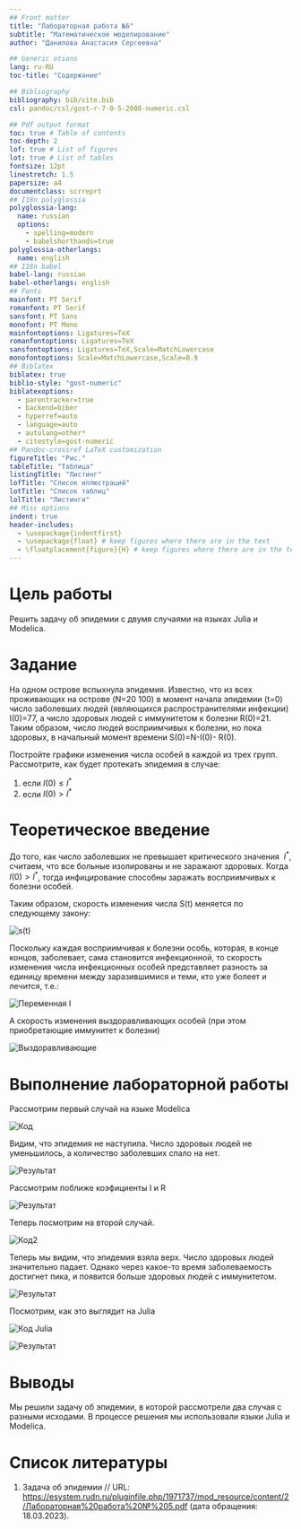 ```yaml
---
## Front matter
title: "Лабораторная работа №6"
subtitle: "Математическое моделирование"
author: "Данилова Анастасия Сергеевна"

## Generic otions
lang: ru-RU
toc-title: "Содержание"

## Bibliography
bibliography: bib/cite.bib
csl: pandoc/csl/gost-r-7-0-5-2008-numeric.csl

## Pdf output format
toc: true # Table of contents
toc-depth: 2
lof: true # List of figures
lot: true # List of tables
fontsize: 12pt
linestretch: 1.5
papersize: a4
documentclass: scrreprt
## I18n polyglossia
polyglossia-lang:
  name: russian
  options:
	- spelling=modern
	- babelshorthands=true
polyglossia-otherlangs:
  name: english
## I18n babel
babel-lang: russian
babel-otherlangs: english
## Fonts
mainfont: PT Serif
romanfont: PT Serif
sansfont: PT Sans
monofont: PT Mono
mainfontoptions: Ligatures=TeX
romanfontoptions: Ligatures=TeX
sansfontoptions: Ligatures=TeX,Scale=MatchLowercase
monofontoptions: Scale=MatchLowercase,Scale=0.9
## Biblatex
biblatex: true
biblio-style: "gost-numeric"
biblatexoptions:
  - parentracker=true
  - backend=biber
  - hyperref=auto
  - language=auto
  - autolang=other*
  - citestyle=gost-numeric
## Pandoc-crossref LaTeX customization
figureTitle: "Рис."
tableTitle: "Таблица"
listingTitle: "Листинг"
lofTitle: "Список иллюстраций"
lotTitle: "Список таблиц"
lolTitle: "Листинги"
## Misc options
indent: true
header-includes:
  - \usepackage{indentfirst}
  - \usepackage{float} # keep figures where there are in the text
  - \floatplacement{figure}{H} # keep figures where there are in the text
---
```


# Цель работы

Решить задачу об эпидемии с двумя случаями на языках Julia и Modelica.

# Задание

На одном острове вспыхнула эпидемия. Известно, что из всех проживающих
на острове (N=20 100) в момент начала эпидемии (t=0) число заболевших людей
(являющихся распространителями инфекции) I(0)=77, а число здоровых людей с
иммунитетом к болезни R(0)=21. Таким образом, число людей восприимчивых к
болезни, но пока здоровых, в начальный момент времени S(0)=N-I(0)- R(0).

Постройте графики изменения числа особей в каждой из трех групп.
Рассмотрите, как будет протекать эпидемия в случае:
1. если $I(0)\leq I^*$
2. если $I(0)>I^*$

# Теоретическое введение

 До того, как число заболевших не превышает критического значения
$\ I^*$, считаем, что все больные изолированы и не заражают здоровых. Когда
$I(0)>I^*$, тогда инфицирование способны заражать восприимчивых к болезни особей. 

Таким образом, скорость изменения числа S(t) меняется по следующему
закону:

![s(t)](image/photo_2023-03-18_19-34-50.jpg)

Поскольку каждая восприимчивая к болезни особь, которая, в конце концов,
заболевает, сама становится инфекционной, то скорость изменения числа
инфекционных особей представляет разность за единицу времени между
заразившимися и теми, кто уже болеет и лечится, т.е.:

![Переменная I](image/photo_2023-03-18_19-34-56.jpg)

А скорость изменения выздоравливающих особей (при этом приобретающие
иммунитет к болезни)

![Выздоравливающие](image/photo_2023-03-18_19-34-58.jpg)

# Выполнение лабораторной работы

Рассмотрим первый случай на языке Modelica

![Код](image/photo_3.jpg)

Видим, что эпидемия не наступила. Число здоровых людей не уменьшилось, а количество заболевших спало на нет.

![Результат](image/photo_1.jpg)

Рассмотрим поближе коэфициенты I и R

![Результат](image/photo_2.jpg)


Теперь посмотрим на второй случай.

![Код2](image/photo_5.jpg)

Теперь мы видим, что эпидемия взяла верх. Число здоровых людей значительно падает. Однако через какое-то время заболеваемость достигнет пика, и появится больше здоровых людей с иммунитетом.

![Результат](image/photo_4.jpg)

Посмотрим, как это выглядит на Julia

![Код Julia](image/photo_6.jpg)

![Результат](image/photo_7.jpg)

# Выводы

Мы решили задачу об эпидемии, в которой рассмотрели два случая с разными исходами. В процессе решения мы использовали языки Julia и Modelica.

# Список литературы

1. Задача об эпидемии // URL: https://esystem.rudn.ru/pluginfile.php/1971737/mod_resource/content/2/Лабораторная%20работа%20№%205.pdf (дата обращения: 18.03.2023).
